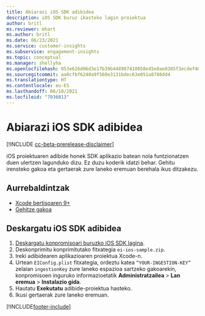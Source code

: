 ```yaml
---
title: Abiarazi iOS SDK adibidea
description: iOS SDK buruz ikasteko lagin proiektua
author: britl
ms.reviewer: mhart
ms.author: britl
ms.date: 06/23/2021
ms.service: customer-insights
ms.subservice: engagement-insights
ms.topic: conceptual
ms.manager: shellyha
ms.openlocfilehash: 053e626d06d3e17b39b448987410058e45e8ae0385f3ecdef40314cb46ae4bf4
ms.sourcegitcommit: aa0cfbf6240a9f560e3131bdec63e051a8786dd4
ms.translationtype: HT
ms.contentlocale: eu-ES
ms.lasthandoff: 08/10/2021
ms.locfileid: "7036813"
---
```

# <a name="run-the-ios-sdk-sample"></a>Abiarazi iOS SDK adibidea

[!INCLUDE [cc-beta-prerelease-disclaimer](includes/cc-beta-prerelease-disclaimer.md)]

iOS proiektuaren adibide honek SDK aplikazio batean nola funtzionatzen duen ulertzen lagunduko dizu. Ez duzu koderik idatzi behar. Gehitu irensteko gakoa eta gertaerak zure laneko eremuan berehala ikus ditzakezu.

## <a name="prerequisites"></a>Aurrebaldintzak

- [Xcode bertisoaren 9+](https://developer.apple.com/xcode/downloads/)
- [Gehitze gakoa](get-started-ios.md)

## <a name="download-the-ios-sdk-sample"></a>Deskargatu iOS SDK adibidea

1. [Deskargatu konpromisoari buruzko iOS SDK lagina](https://download.pi.dynamics.com/sdk/EI-SDKs/ei-ios-sample.zip).
1. Deskonprimitu konprimitutako fitxategia `ei-ios-sample.zip`.
1. Ireki adibidearen aplikazioaren proiektua Xcode-n.
1. Urtean `EIConfig.plist` fitxategia, ordeztu katea `“YOUR-INGESTION-KEY”` zelaian `ingestionKey` zure laneko espazioa sartzeko gakoarekin, konpromisoen inguruko informazioetatik **Administratzailea** > **Lan eremua** > **Instalazio gida**.
1. Hautatu **Exekutatu** adibide-proiektua hasteko.
1. Ikusi gertaerak zure laneko eremuan.

[!INCLUDE[footer-include](../includes/footer-banner.md)]
